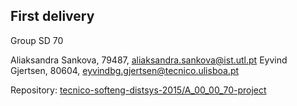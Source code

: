 ## First delivery ##

Group SD 70

Aliaksandra Sankova, 79487, aliaksandra.sankova@ist.utl.pt
Eyvind Gjertsen, 80604, eyvindbg.gjertsen@tecnico.ulisboa.pt

Repository:
[tecnico-softeng-distsys-2015/A_00_00_70-project](https://github.com/tecnico-softeng-distsys-2015/A_00_00_70-project/)
